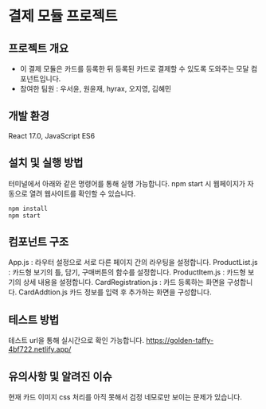 # 결제 모듈 프로젝트

## 프로젝트 개요

- 이 결제 모듈은 카드를 등록한 뒤 등록된 카드로 결제할 수 있도록 도와주는 모달 컴포넌트입니다.
- 참여한 팀원 : 우서윤, 원윤재, hyrax, 오지영, 김혜민

## 개발 환경

React 17.0, JavaScript ES6

## 설치 및 실행 방법

터미널에서 아래와 같은 명령어를 통해 실행 가능합니다.
npm start 시 웹페이지가 자동으로 열려 웹사이트를 확인할 수 있습니다.
```
npm install
npm start
```

## 컴포넌트 구조

App.js : 라우터 설정으로 서로 다른 페이지 간의 라우팅을 설정합니다.
ProductList.js : 카드형 보기의 틀, 담기, 구매버튼의 함수를 설정합니다.
ProductItem.js : 카드형 보기의 상세 내용을 설정합니다.
CardRegistration.js : 카드 등록하는 화면을 구성합니다.
CardAddtion.js 카드 정보를 입력 후 추가하는 화면을 구성합니다.


## 테스트 방법

테스트 url을 통해 실시간으로 확인 가능합니다.
https://golden-taffy-4bf722.netlify.app/


## 유의사항 및 알려진 이슈

현재 카드 이미지 css 처리를 아직 못해서 검정 네모로만 보이는 문제가 있습니다.

